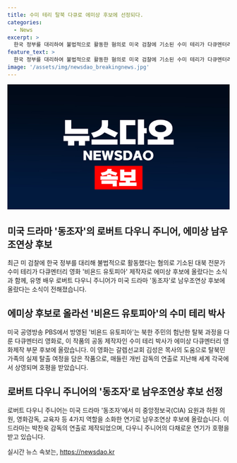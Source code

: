 ```yaml
---
title: 수미 테리 탈북 다큐로 에미상 후보에 선정되다.
categories:
  - News
excerpt: >
  한국 정부를 대리하여 불법적으로 활동한 혐의로 미국 검찰에 기소된 수미 테리가 다큐멘터리 비욘드 유토피아의 제작자로 에미상 후보에 올랐다. 이 다큐는 갈립선교회 김성은 목사의 도움으로 탈북민 가족의 실제 탈출 여정을 다룬 작품으로, 미국 감독 매들린 개빈이 연출했다. 작품은 세계 각국에서 호평을 받으며, 작년엔 아카데미 영화상 장편 다큐 부문 예비 후보에 올랐다. 또한, 할리우드 스타 로버트 다우니 주니어가 박찬욱 감독의 드라마 동조자로 남우조연상 후보에 올랐다.
feature_text: >
  한국 정부를 대리하여 불법적으로 활동한 혐의로 미국 검찰에 기소된 수미 테리가 다큐멘터리 비욘드 유토피아의 제작자로 에미상 후보에 올랐다. 이 다큐는 갈립선교회 김성은 목사의 도움으로 탈북민 가족의 실제 탈출 여정을 다룬 작품으로, 미국 감독 매들린 개빈이 연출했다. 작품은 세계 각국에서 호평을 받으며, 작년엔 아카데미 영화상 장편 다큐 부문 예비 후보에 올랐다. 또한, 할리우드 스타 로버트 다우니 주니어가 박찬욱 감독의 드라마 동조자로 남우조연상 후보에 올랐다.
image: '/assets/img/newsdao_breakingnews.jpg'
---
```


<p><img src="/assets/img/newsdao_breakingnews.jpg" alt="flaretime 속보" /></p>

<h2 data-ke-size="size26">미국 드라마 '동조자'의 로버트 다우니 주니어, 에미상 남우조연상 후보</h2>

<p data-ke-size="size16">최근 미 검찰에 한국 정부를 대리해 불법적으로 활동했다는 혐의로 기소된 대북 전문가 수미 테리가 다큐멘터리 영화 '비욘드 유토피아' 제작자로 에미상 후보에 올랐다는 소식과 함께, 유명 배우 로버트 다우니 주니어가 미국 드라마 '동조자'로 남우조연상 후보에 올랐다는 소식이 전해졌습니다.</p>

<h2 data-ke-size="size26">에미상 후보로 올라선 '비욘드 유토피아'의 수미 테리 박사</h2>

<p data-ke-size="size16">미국 공영방송 PBS에서 방영된 '비욘드 유토피아'는 북한 주민의 험난한 탈북 과정을 다룬 다큐멘터리 영화로, 이 작품의 공동 제작자인 수미 테리 박사가 에미상 다큐멘터리 영화제작 부문 후보에 올랐습니다. 이 영화는 갈렙선교회 김성은 목사의 도움으로 탈북민 가족의 실제 탈출 여정을 담은 작품으로, 매들린 개빈 감독의 연출로 지난해 세계 각국에서 상영되며 호평을 받았습니다.</p>

<h2 data-ke-size="size26">로버트 다우니 주니어의 '동조자'로 남우조연상 후보 선정</h2>

<p data-ke-size="size16">로버트 다우니 주니어는 미국 드라마 '동조자'에서 미 중앙정보국(CIA) 요원과 하원 의원, 영화감독, 교육자 등 4가지 역할을 소화한 연기로 남우조연상 후보에 올랐습니다. 이 드라마는 박찬욱 감독의 연출로 제작되었으며, 다우니 주니어의 다채로운 연기가 호평을 받고 있습니다.</p>
실시간 뉴스 속보는, <a href="https://newsdao.kr" rel="dofollow">https://newsdao.kr</a>


